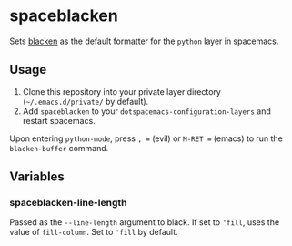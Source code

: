 # spaceblacken

Sets [blacken](https://github.com/proofit404/blacken) as the default formatter for the `python` layer in spacemacs.

## Usage

1. Clone this repository into your private layer directory (`~/.emacs.d/private/` by default).
2. Add `spaceblacken` to your `dotspacemacs-configuration-layers` and restart spacemacs.

Upon entering `python-mode`, press `, =` (evil) or `M-RET =` (emacs) to run the `blacken-buffer` command.

## Variables

### spaceblacken-line-length

Passed as the `--line-length` argument to black. If set to `'fill`, uses the value of `fill-column`. Set to `'fill` by default.
